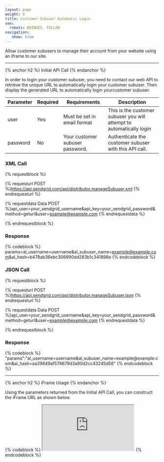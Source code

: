 ```yaml
---
layout: page
weight: 0
title: Customer Subuser Automatic Login
seo:
  robots: NOINDEX, FOLLOW
navigation:
   show: true
---
```


Allow customer subusers to manage their account from your website using an iframe to our site.

* * * * *

{% anchor h2 %}
Initial API Call 
{% endanchor %}

In order to login your customer subuser, you need to contact our web API to retrieve the unique URL to automatically login your customer subuser. Then display the generated URL to automatically login yourcustomer subuser.

<table class="table table-bordered table-striped">
   <thead>
      <tr>
         <th>Parameter</th>
         <th>Required</th>
         <th>Requirements</th>
         <th>Description</th>
      </tr>
   </thead>
   <tbody>
      <tr>
         <td>user</td>
         <td>Yes</td>
         <td>Must be set in email format</td>
         <td>This is the customer subuser you will attempt to automatically login</td>
      </tr>
      <tr>
         <td>password</td>
         <td>No</td>
         <td>Your customer subuser password.</td>
         <td>Authenticate the customer subuser with this API call.</td>
      </tr>
   </tbody>
</table>

### XML Call

{% requestblock %}

  {% requesturl POST %}https://api.sendgrid.com/api/distributor.manageSubuser.xml
  {% endrequesturl %}

  {% requestdata Data POST %}api_user=your_sendgrid_username&api_key=your_sendgrid_password&method=geturl&user=example@example.com
  {% endrequestdata %}

{% endrequestblock %}

### Response

{% codeblock %}
params><params>al_username=username&amp;al_subuser_name=example@example.com&amp;al_hash=b478ab36ebc306990dd283b1c341898e</params></params>
{% endcodeblock %}
<h3>JSON Call</h3>
      
{% requestblock %}
        
  {% requesturl POST %}https://api.sendgrid.com/api/distributor.manageSubuser.json
  {% endrequesturl %}
        
  {% requestdata Data POST %}api_user=your_sendgrid_username&amp;api_key=your_sendgrid_password&amp;method=geturl&amp;user=example@example.com
  {% endrequestdata %}
      
{% endrequestblock %}

<h3>Response</h3>
{% codeblock %}
"params":"al_username=username&amp;al_subuser_name=example@example.com&amp;al_hash=aa39649af578679d3a90d2cc43245d56"
{% endcodeblock %}

* * * * *

{% anchor h2 %}
iFrame Usage 
{% endanchor %}

Using the parameters returned from the Initial API Call, you can construct the iFrame URL as shown below.

{% codeblock %} <iframe src="https://sendgrid.com/account?al_username=username&amp;al_subuser_name=example@example.com&amp;al_hash=aa39649af578679d3a90d2cc43245d56"></iframe> {% endcodeblock %}
